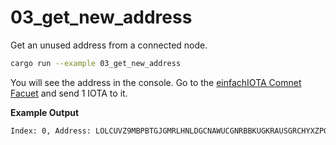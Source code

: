 # 03_get_new_address

Get an unused address from a connected node.

```bash
cargo run --example 03_get_new_address
```

You will see the address in the console. Go to the [einfachIOTA Comnet Facuet](https://faucet.comnet.einfachiota.de) and send 1 IOTA to it. 

**Example Output**
```bash
Index: 0, Address: LOLCUVZ9MBPBTGJGMRLHNLDGCNAWUCGNRBBKUGKRAUSGRCHYXZPGEBXBPJFTBPYPNMCYNDCFZTFYSCXEB
```
